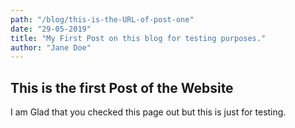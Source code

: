 ```yaml
---
path: "/blog/this-is-the-URL-of-post-one"
date: "29-05-2019"
title: "My First Post on this blog for testing purposes."
author: "Jane Doe"
---
```


## This is the first Post of the Website

I am Glad that you checked this page out but this is just for testing.
